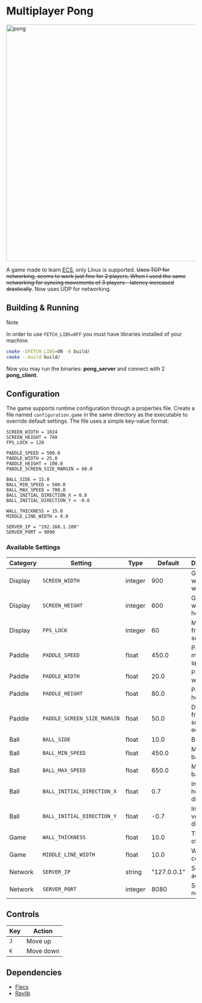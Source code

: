 # Multiplayer Pong

<img width="1806" height="629" alt="pong" src="https://github.com/user-attachments/assets/6863ce08-90c0-42b5-8031-f7f8561f6a13" />

A game made to learn [ECS](https://en.wikipedia.org/wiki/Entity_component_system), only Linux is supported. ~~Uses TCP for networking, seems to work just fine for 2 players. When I used the same networking for syncing movements of 3 players - latency increased drastically~~. Now uses UDP for networking.

## Building & Running

> [!NOTE] 
> In order to use `FETCH_LIBS=OFF` you must have libraries installed of your machine.

```sh
cmake -DFETCH_LIBS=ON -B build/
cmake --build build/
```

Now you may run the binaries: **pong_server** and connect with 2 **pong_client**.

## Configuration

The game supports runtime configuration through a properties file. Create a file named `configuration.game` in the same directory as the executable to override default settings. The file uses a simple key-value format:

```
SCREEN_WIDTH = 1024
SCREEN_HEIGHT = 768
FPS_LOCK = 120

PADDLE_SPEED = 500.0
PADDLE_WIDTH = 25.0
PADDLE_HEIGHT = 100.0
PADDLE_SCREEN_SIZE_MARGIN = 60.0

BALL_SIDE = 15.0
BALL_MIN_SPEED = 500.0
BALL_MAX_SPEED = 700.0
BALL_INITIAL_DIRECTION_X = 0.8
BALL_INITIAL_DIRECTION_Y = -0.6

WALL_THICKNESS = 15.0
MIDDLE_LINE_WIDTH = 8.0

SERVER_IP = "192.168.1.100"
SERVER_PORT = 9090
```

### Available Settings

| Category | Setting | Type | Default | Description |
|----------|---------|------|---------|-------------|
| Display | `SCREEN_WIDTH` | integer | 900 | Game window width |
| Display | `SCREEN_HEIGHT` | integer | 600 | Game window height |
| Display | `FPS_LOCK` | integer | 60 | Maximum frames per second |
| Paddle | `PADDLE_SPEED` | float | 450.0 | Paddle movement speed |
| Paddle | `PADDLE_WIDTH` | float | 20.0 | Paddle width |
| Paddle | `PADDLE_HEIGHT` | float | 80.0 | Paddle height |
| Paddle | `PADDLE_SCREEN_SIZE_MARGIN` | float | 50.0 | Distance from screen edge |
| Ball | `BALL_SIDE` | float | 10.0 | Ball size |
| Ball | `BALL_MIN_SPEED` | float | 450.0 | Minimum ball speed |
| Ball | `BALL_MAX_SPEED` | float | 650.0 | Maximum ball speed |
| Ball | `BALL_INITIAL_DIRECTION_X` | float | 0.7 | Initial horizontal direction |
| Ball | `BALL_INITIAL_DIRECTION_Y` | float | -0.7 | Initial vertical direction |
| Game | `WALL_THICKNESS` | float | 10.0 | Thickness of walls |
| Game | `MIDDLE_LINE_WIDTH` | float | 10.0 | Width of center line |
| Network | `SERVER_IP` | string | "127.0.0.1" | Server IP address |
| Network | `SERVER_PORT` | integer | 8080 | Server port number |

## Controls

| Key | Action |
|-----|--------|
| `J` | Move up |
| `K` | Move down |

## Dependencies

- [Flecs](https://github.com/SanderMertens/flecs)
- [Raylib](https://github.com/raysan5/raylib)
